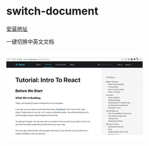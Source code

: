# switch-document

[安装地址](https://chrome.google.com/webstore/detail/switch-document/icojdhhggneapoiebbdgilahidgkfpph)

一键切换中英文文档

![sample](sample.gif)
